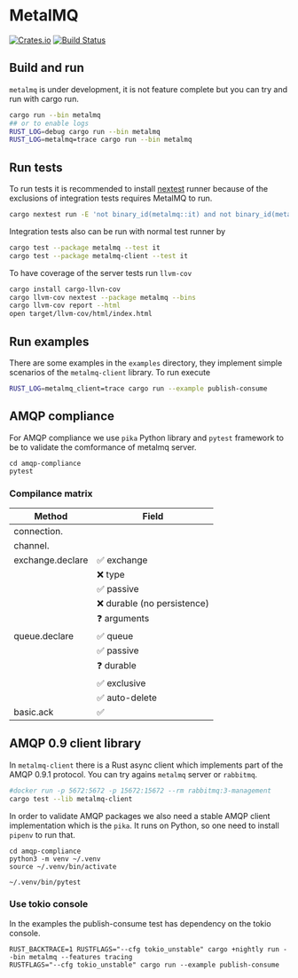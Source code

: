 # MetalMQ

[![Crates.io][crates-badge]][crates-url]
[![Build Status][actions-badge]][actions-url]

[crates-badge]: https://img.shields.io/crates/v/metalmq.svg
[crates-url]: https://crates.io/crates/metalmq
[actions-badge]: https://github.com/jonasrichard/metalmq/workflows/CI/badge.svg
[actions-url]: https://github.com/jonasrichard/metalmq/actions?query=workflow%3ACI

## Build and run

`metalmq` is under development, it is not feature complete but you can try and run with cargo run.

```bash
cargo run --bin metalmq
## or to enable logs
RUST_LOG=debug cargo run --bin metalmq
RUST_LOG=metalmq=trace cargo run --bin metalmq
```

## Run tests

To run tests it is recommended to install [nextest](https://nexte.st) runner because of the exclusions of integration tests requires MetalMQ to run.

```bash
cargo nextest run -E 'not binary_id(metalmq::it) and not binary_id(metalmq-client::it)'
```

Integration tests also can be run with normal test runner by

```bash
cargo test --package metalmq --test it
cargo test --package metalmq-client --test it
```

To have coverage of the server tests run `llvm-cov`

```bash
cargo install cargo-llvn-cov
cargo llvm-cov nextest --package metalmq --bins
cargo llvm-cov report --html
open target/llvm-cov/html/index.html
```

## Run examples

There are some examples in the `examples` directory, they implement simple scenarios of the
`metalmq-client` library. To run execute

```bash
RUST_LOG=metalmq_client=trace cargo run --example publish-consume
```

## AMQP compliance

For AMQP compliance we use `pika` Python library and `pytest` framework to be to validate
the comformance of metalmq server.

```
cd amqp-compliance
pytest
```

### Compilance matrix

|Method            |Field                          |
|------------------|-------------------------------|
|connection.       |                               |
|channel.          |                               |
|exchange.declare  |:white_check_mark: exchange    |
|                  |:x: type                       |
|                  |:white_check_mark: passive     |
|                  |:x: durable (no persistence)   |
|                  |:question: arguments           |
|queue.declare     |:white_check_mark: queue       |
|                  |:white_check_mark: passive     |
|                  |:question: durable             |
|                  |:white_check_mark: exclusive   |
|                  |:white_check_mark: auto-delete |
|basic.ack         |:white_check_mark:             |

## AMQP 0.9 client library

In `metalmq-client` there is a Rust async client which implements part of the AMQP 0.9.1 protocol.
You can try agains `metalmq` server or `rabbitmq`.

```bash
#docker run -p 5672:5672 -p 15672:15672 --rm rabbitmq:3-management
cargo test --lib metalmq-client
```

In order to validate AMQP packages we also need a stable AMQP client implementation which is
the `pika`. It runs on Python, so one need to install `pipenv` to run that.

```
cd amqp-compliance
python3 -m venv ~/.venv
source ~/.venv/bin/activate

~/.venv/bin/pytest
```

### Use tokio console

In the examples the publish-consume test has dependency on the tokio console.

```
RUST_BACKTRACE=1 RUSTFLAGS="--cfg tokio_unstable" cargo +nightly run --bin metalmq --features tracing
RUSTFLAGS="--cfg tokio_unstable" cargo run --example publish-consume
```
